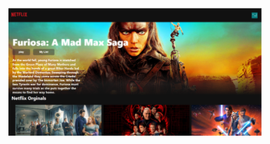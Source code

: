 <img src="https://github.com/aslahc/netflix-clone-react/blob/main/Screenshot%202024-07-12%20001757.png?raw=true" >
